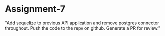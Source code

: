 # Assignment-7

"Add sequelize to previous API application and remove postgres connector throughout. Push the code to the repo on github. Generate a PR for review."
